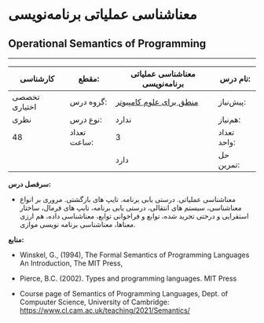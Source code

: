 # معناشناسی عملیاتی برنامه‌نویسی
## Operational Semantics of Programming
_______________________________________________________________________________
| کارشناسی      | مقطع:       | معناشناسی عملیاتی برنامه‌نویسی                                       | نام درس:    |
| ------------- | ----------- | -------------------------------------------------------------------- | ----------- |
| تخصصی اختیاری | گروه درس:   | [منطق برای علوم کامپیوتر](../elective/Logic-for-Computer-Science.md) | پیش‌نیاز:   |
| نظری          | نوع درس:    | ندارد                                                                | هم‌نیاز:    |
| 48            | تعداد ساعت: | 3                                                                    | تعداد واحد: |
|               |             |  دارد                                                                | حل تمرین:   |

**سرفصل درس:**


- معناشناسی عملیاتی. درستی یابی برنامه. تایپ های بازگشتی. مروری بر انواع معناشناسی، سیستم های انتقالی، درستی یابی برنامه، تایپ های فرمال، ساختار استقرایی و درختی تجرید شده، توابع و فراخوانی توابع، معناشناسی داده، هم ارزی معناها، معناشناسی برنامه نویسی موازی.  


**منابع:**


- Winskel, G., (1994), The Formal Semantics of Programming Languages An Introduction, The MIT Press, 

- Pierce, B.C. (2002). Types and programming languages. MIT Press 

- Course page of Semantics of Programming Languages, Dept. of Compuuter Science, University of Cambridge: <https://www.cl.cam.ac.uk/teaching/2021/Semantics/>


